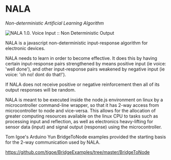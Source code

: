 # NALA
 
*Non-deterministic Artificial Learning Algorithm*
  
  ![NALA 1.0. Voice Input :: Non Deterministic Output](https://raw.githubusercontent.com/sdesalas/nala/master/NALA.1.0.jpg)
  
  NALA is a javascript non-deterministic input-response algorithm
  for electronic devices.
  
  NALA needs to learn in order to become effective. It does this by
  having certain input-response pairs strengthened by means positive input 
  (ie voice: 'well done'), and other input-response pairs weakened by 
  negative input (ie voice: 'oh no! dont do that!').
  
  If NALA does not receive positive or negative reinforcement then all of its 
  output responses will be random.
  
  NALA is meant to be executed inside the node.js environment on linux by a 
  microcontroller command-line wrapper, so that it has 2-way access
  from microcontroller to node and vice-versa. This allows for the allocation 
  of greater computing resources available on the linux CPU to tasks such as 
  processing input and reflection, as well as electronics heavy-lifting 
  for sensor data (input) and signal output (response) using
  the microcontroller.
  
  Tom Igoe's Arduino Yun BridgeToNode examples provided the starting basis
  for the 2-way communication used by NALA.
  
  https://github.com/tigoe/BridgeExamples/tree/master/BridgeToNode
